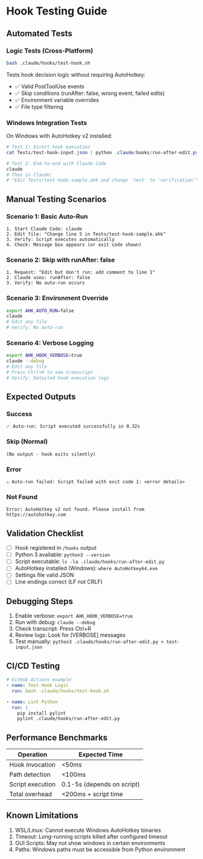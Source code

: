 # Hook Testing Guide

## Automated Tests

### Logic Tests (Cross-Platform)

```bash
bash .claude/hooks/test-hook.sh
```

Tests hook decision logic without requiring AutoHotkey:
- ✅ Valid PostToolUse events
- ✅ Skip conditions (runAfter: false, wrong event, failed edits)
- ✅ Environment variable overrides
- ✅ File type filtering

### Windows Integration Tests

On Windows with AutoHotkey v2 installed:

```powershell
# Test 1: Direct hook execution
cat Tests/test-hook-input.json | python .claude/hooks/run-after-edit.py

# Test 2: End-to-end with Claude Code
claude
# Then in Claude:
# "Edit Tests/test-hook-sample.ahk and change 'test' to 'verification'"
```

## Manual Testing Scenarios

### Scenario 1: Basic Auto-Run

```
1. Start Claude Code: claude
2. Edit file: "Change line 5 in Tests/test-hook-sample.ahk"
3. Verify: Script executes automatically
4. Check: Message box appears (or exit code shown)
```

### Scenario 2: Skip with runAfter: false

```
1. Request: "Edit but don't run: add comment to line 1"
2. Claude uses: runAfter: false
3. Verify: No auto-run occurs
```

### Scenario 3: Environment Override

```bash
export AHK_AUTO_RUN=false
claude
# Edit any file
# Verify: No auto-run
```

### Scenario 4: Verbose Logging

```bash
export AHK_HOOK_VERBOSE=true
claude --debug
# Edit any file
# Press Ctrl+R to see transcript
# Verify: Detailed hook execution logs
```

## Expected Outputs

### Success
```
✅ Auto-run: Script executed successfully in 0.32s
```

### Skip (Normal)
```
(No output - hook exits silently)
```

### Error
```
⚠️ Auto-run failed: Script failed with exit code 1: <error details>
```

### Not Found
```
Error: AutoHotkey v2 not found. Please install from https://autohotkey.com
```

## Validation Checklist

- [ ] Hook registered in `/hooks` output
- [ ] Python 3 available: `python3 --version`
- [ ] Script executable: `ls -la .claude/hooks/run-after-edit.py`
- [ ] AutoHotkey installed (Windows): `where AutoHotkey64.exe`
- [ ] Settings file valid JSON
- [ ] Line endings correct (LF not CRLF)

## Debugging Steps

1. Enable verbose: `export AHK_HOOK_VERBOSE=true`
2. Run with debug: `claude --debug`
3. Check transcript: Press Ctrl+R
4. Review logs: Look for [VERBOSE] messages
5. Test manually: `python3 .claude/hooks/run-after-edit.py < test-input.json`

## CI/CD Testing

```yaml
# GitHub Actions example
- name: Test Hook Logic
  run: bash .claude/hooks/test-hook.sh

- name: Lint Python
  run: |
    pip install pylint
    pylint .claude/hooks/run-after-edit.py
```

## Performance Benchmarks

| Operation | Expected Time |
|-----------|---------------|
| Hook invocation | <50ms |
| Path detection | <100ms |
| Script execution | 0.1-5s (depends on script) |
| Total overhead | <200ms + script time |

## Known Limitations

1. WSL/Linux: Cannot execute Windows AutoHotkey binaries
2. Timeout: Long-running scripts killed after configured timeout
3. GUI Scripts: May not show windows in certain environments
4. Paths: Windows paths must be accessible from Python environment
